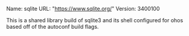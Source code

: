 Name: sqlite
URL: "https://www.sqlite.org/"
Version: 3400100

This is a shared library build of sqlite3 and its shell configured for ohos based off of the autoconf build flags.
